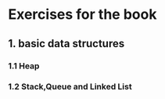 # Exercises for the book

## 1. basic data structures

### 1.1 Heap



### 1.2 Stack,Queue and Linked List



